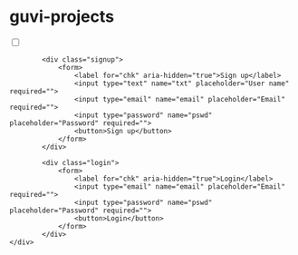 # guvi-projects
<!DOCTYPE html>
<html>
<head>
	<title>Slide Navbar</title>
	<link rel="stylesheet" type="text/css" href="App.css">
<link href="https://fonts.googleapis.com/css2?family=Jost:wght@500&display=swap" rel="stylesheet">
</head>
<body>
	<div class="main">  	
		<input type="checkbox" id="chk" aria-hidden="true">

			<div class="signup">
				<form>
					<label for="chk" aria-hidden="true">Sign up</label>
					<input type="text" name="txt" placeholder="User name" required="">
					<input type="email" name="email" placeholder="Email" required="">
					<input type="password" name="pswd" placeholder="Password" required="">
					<button>Sign up</button>
				</form>
			</div>

			<div class="login">
				<form>
					<label for="chk" aria-hidden="true">Login</label>
					<input type="email" name="email" placeholder="Email" required="">
					<input type="password" name="pswd" placeholder="Password" required="">
					<button>Login</button>
				</form>
			</div>
	</div>
</body>
</html>
